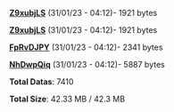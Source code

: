 [**Z9xubjLS**](/data/Z9xubjLS.txt) (31/01/23 - 04:12)- 1921 bytes

[**Z9xubjLS**](/data/Z9xubjLS.txt) (31/01/23 - 04:12)- 1921 bytes

[**FpRvDJPY**](/data/FpRvDJPY.txt) (31/01/23 - 04:12)- 2341 bytes

[**NhDwpQiq**](/data/NhDwpQiq.txt) (31/01/23 - 04:12)- 5887 bytes

**Total Datas**: 7410

**Total Size**: 42.33 MB / 42.3 MB
